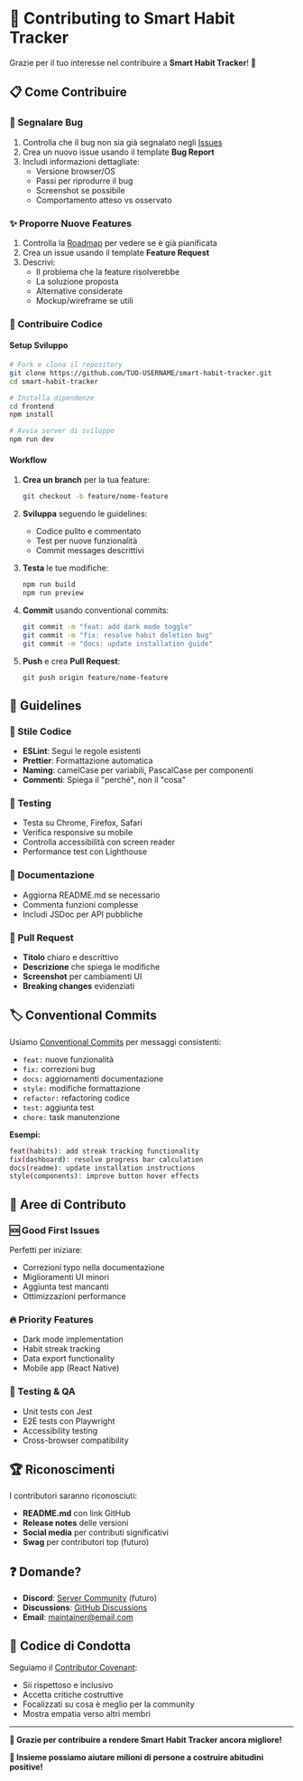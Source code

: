 # 🤝 Contributing to Smart Habit Tracker

Grazie per il tuo interesse nel contribuire a **Smart Habit Tracker**! 🎉

## 📋 Come Contribuire

### 🐛 Segnalare Bug
1. Controlla che il bug non sia già segnalato negli [Issues](https://github.com/ilMago8/smart-habit-tracker/issues)
2. Crea un nuovo issue usando il template **Bug Report**
3. Includi informazioni dettagliate:
   - Versione browser/OS
   - Passi per riprodurre il bug
   - Screenshot se possibile
   - Comportamento atteso vs osservato

### ✨ Proporre Nuove Features
1. Controlla la [Roadmap](README.md#-roadmap) per vedere se è già pianificata
2. Crea un issue usando il template **Feature Request**
3. Descrivi:
   - Il problema che la feature risolverebbe
   - La soluzione proposta
   - Alternative considerate
   - Mockup/wireframe se utili

### 🔧 Contribuire Codice

#### Setup Sviluppo
```bash
# Fork e clona il repository
git clone https://github.com/TUO-USERNAME/smart-habit-tracker.git
cd smart-habit-tracker

# Installa dipendenze
cd frontend
npm install

# Avvia server di sviluppo
npm run dev
```

#### Workflow
1. **Crea un branch** per la tua feature:
   ```bash
   git checkout -b feature/nome-feature
   ```

2. **Sviluppa** seguendo le guidelines:
   - Codice pulito e commentato
   - Test per nuove funzionalità
   - Commit messages descrittivi

3. **Testa** le tue modifiche:
   ```bash
   npm run build
   npm run preview
   ```

4. **Commit** usando conventional commits:
   ```bash
   git commit -m "feat: add dark mode toggle"
   git commit -m "fix: resolve habit deletion bug"
   git commit -m "docs: update installation guide"
   ```

5. **Push** e crea **Pull Request**:
   ```bash
   git push origin feature/nome-feature
   ```

## 📏 Guidelines

### 🎨 Stile Codice
- **ESLint**: Segui le regole esistenti
- **Prettier**: Formattazione automatica
- **Naming**: camelCase per variabili, PascalCase per componenti
- **Commenti**: Spiega il "perché", non il "cosa"

### 🧪 Testing
- Testa su Chrome, Firefox, Safari
- Verifica responsive su mobile
- Controlla accessibilità con screen reader
- Performance test con Lighthouse

### 📝 Documentazione
- Aggiorna README.md se necessario
- Commenta funzioni complesse
- Includi JSDoc per API pubbliche

### 🚀 Pull Request
- **Titolo** chiaro e descrittivo
- **Descrizione** che spiega le modifiche
- **Screenshot** per cambiamenti UI
- **Breaking changes** evidenziati

## 🏷️ Conventional Commits

Usiamo [Conventional Commits](https://www.conventionalcommits.org/) per messaggi consistenti:

- `feat:` nuove funzionalità
- `fix:` correzioni bug
- `docs:` aggiornamenti documentazione
- `style:` modifiche formattazione
- `refactor:` refactoring codice
- `test:` aggiunta test
- `chore:` task manutenzione

**Esempi:**
```bash
feat(habits): add streak tracking functionality
fix(dashboard): resolve progress bar calculation
docs(readme): update installation instructions
style(components): improve button hover effects
```

## 🎯 Aree di Contributo

### 🆘 Good First Issues
Perfetti per iniziare:
- Correzioni typo nella documentazione
- Miglioramenti UI minori
- Aggiunta test mancanti
- Ottimizzazioni performance

### 🔥 Priority Features
- Dark mode implementation
- Habit streak tracking
- Data export functionality
- Mobile app (React Native)

### 🧪 Testing & QA
- Unit tests con Jest
- E2E tests con Playwright
- Accessibility testing
- Cross-browser compatibility

## 🏆 Riconoscimenti

I contributori saranno riconosciuti:
- **README.md** con link GitHub
- **Release notes** delle versioni
- **Social media** per contributi significativi
- **Swag** per contributori top (futuro)

## ❓ Domande?

- **Discord**: [Server Community](#) (futuro)
- **Discussions**: [GitHub Discussions](https://github.com/ilMago8/smart-habit-tracker/discussions)
- **Email**: [maintainer@email.com](#)

## 📜 Codice di Condotta

Seguiamo il [Contributor Covenant](https://www.contributor-covenant.org/):
- Sii rispettoso e inclusivo
- Accetta critiche costruttive
- Focalizzati su cosa è meglio per la community
- Mostra empatia verso altri membri

---

**🙏 Grazie per contribuire a rendere Smart Habit Tracker ancora migliore!**

**💪 Insieme possiamo aiutare milioni di persone a costruire abitudini positive!**